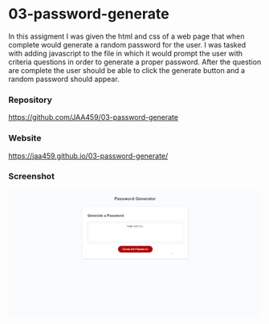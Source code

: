 # 03-password-generate
In this assigment I was given the html and css of a web page that when complete would generate a random password for the user. I was tasked with adding javascript to the file in which it would prompt the user with criteria questions in order to generate a proper password. After the question are complete the user should be able to click the generate button and a random password should appear.

### Repository
https://github.com/JAA459/03-password-generate
### Website
https://jaa459.github.io/03-password-generate/
### Screenshot
![alt text](https://github.com/JAA459/03-password-generate/blob/main/02-Homework/Assets/password-generator-screenshot.png)
